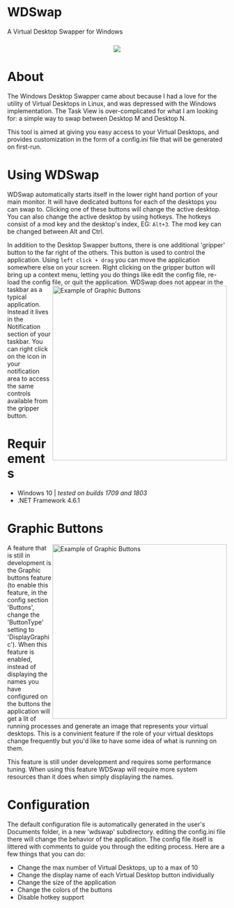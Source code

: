 
# WDSwap
A Virtual Desktop Swapper for Windows

<h3 align="center"><img src="https://i.imgur.com/yD1fBrI.png"></h3>

# About
The Windows Desktop Swapper came about because I had a love for the utility of Virtual Desktops in Linux, and was depressed with the Windows implementation. The Task View is over-complicated for what I am looking for: a simple way to swap between Desktop M and Desktop N.

This tool is aimed at giving you easy access to your Virtual Desktops, and provides customization in the form of a config.ini file that will be generated on first-run.

# Using WDSwap
WDSwap automatically starts itself in the lower right hand portion of your main monitor. It will have dedicated buttons for each of the desktops you can swap to. Clicking one of these buttons will change the active desktop. You can also change the active desktop by using hotkeys. The hotkeys consist of a mod key and the desktop's index, EG: `Alt+3`. The mod key can be changed between Alt and Ctrl. 

In addition to the Desktop Swapper buttons, there is one additional 'gripper' button to the far right of the others. This button is used to control the application. Using `left click + drag` you can move the application somewhere else on your screen. Right clicking on the gripper button will bring up a context menu, letting you do things like edit the config file, re-load the config file, or quit the application.
<img src="https://i.imgur.com/pNYmQ9Z.png" alt="Example of Graphic Buttons" align="right" width="400px">
WDSwap does not appear in the taskbar as a typical application. Instead it lives in the Notification section of your taskbar. You can right click on the icon in your notification area to access the same controls available from the gripper button.

# Requirements
  - Windows 10    |    _tested on builds 1709 and 1803_
  - .NET Framework 4.6.1

# Graphic Buttons
<img src="https://i.imgur.com/ZQ0Q9yb.png" alt="Example of Graphic Buttons" align="right" width="400px">
A feature that is still in development is the Graphic buttons feature (to enable this feature, in the config section 'Buttons', change the 'ButtonType' setting to 'DisplayGraphic'). When this feature is enabled, instead of displaying the names you have configured on the buttons the application will get a lit of running processes and generate an image that represents your virtual desktops. This is a convinient feature if the role of your virtual desktops change frequently but you'd like to have some idea of what is running on them.

This feature is still under development and requires some performance tuning. When using this feature WDSwap will require more system resources than it does when simply displaying the names.

# Configuration
The default configuration file is automatically generated in the user's Documents folder, in a new 'wdswap' subdirectory. editing the config.ini file there will change the behavior of the application. The config file itself is littered with comments to guide you through the editing process. Here are a few things that you can do:

  - Change the max number of Virtual Desktops, up to a max of 10
  - Change the display name of each Virtual Desktop button individually
  - Change the size of the application
  - Change the colors of the buttons
  - Disable hotkey support